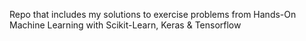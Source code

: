 Repo that includes my solutions to exercise problems from Hands-On Machine Learning with Scikit-Learn, Keras & Tensorflow
